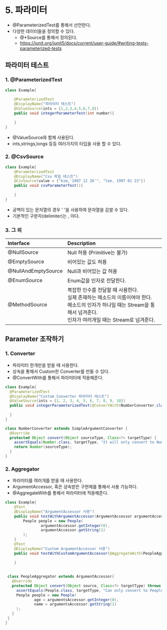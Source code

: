 # 5. 파라미터 
- @ParameterizedTest를 통해서 선언한다.
- 다양한 데이터들을 정의할 수 있다.
  - @*Source를 통해서 정의된다.
  - https://junit.org/junit5/docs/current/user-guide/#writing-tests-parameterized-tests

## 파라미터 테스트

### 1. @ParameterizedTest
```java
class Example{
    
    @ParameterizedTest
    @DisplayName("파라미터 테스트")
    @ValueSource(ints = {1,2,3,4,5,6,7,8})
    public void integerParameterTest(int number){
        
    }
}
```
- @ValueSource와 함께 사용된다.
- ints,strings,longs 등등 여러가지의 타입을 사용 할 수 있다.

### 2. @CsvSource
```java
class Example{
    @ParameterizedTest
    @DisplayName("Csv 파일 테스트")
    @CsvSource(value = {"kim,'1997 12 26'", "lee, 1997 01 23"})
    public void csvParameterTest(){
        
    }
}
```
- 공백이 있는 문자열의 경우 ' '을 사용하여 문자열을 감쌀 수 있다.
- 기본적인 구분자(delimiter)는 , 이다.


### 3. 그 외
| Interface           | Description                                                                                                                    |
|:--------------------|:-------------------------------------------------------------------------------------------------------------------------------|
| @NullSource         | Null 허용 (Primitive는 불가)                                                                                                        |
| @EmptySource        | 비어있는 값도 허용                                                                                                                     |
| @NullAndEmptySource | Null과 비어있는 값 허용                                                                                                                |
| @EnumSource         | Enum값을 인자로 전달한다.                                                                                                               |
| @MethodSource       | 복잡한 인수를 전달할 때 사용한다.  <br/>실제 존재하는 메소드의 이름이여야 한다. <br>메소드의 인자가 하나일 때는 Stream을 통해서 넘겨준다.<br> 인자가 여러개일 때는 Stream<Argument>로 넘겨준다. |


## Parameter 조작하기

### 1. Converter
- 파라미터 한개만을 받을 때 사용한다.
- 상속을 통해서 Custom한 Converter를 만들 수 있다.
- @ConvertWith를 통해서 파라미터에 적용해준다.

```java
class Example{
  @ParameterizedTest
  @DisplayName("Custom Converter 파라미터 테스트")
  @ValueSource(ints = {1, 2, 3, 4, 5, 6, 7, 8, 9, 10})
  public void integerParameterizedTest(@ConvertWith(NumberConverter.class) Number number) {
    
  }
}

class NumberConverter extends SimpleArgumentConverter {
  @Override
  protected Object convert(Object sourceType, Class<?> targetType) {
    assertEquals(Number.class, targetType, "It will only convert to Number");
    return Number(sourceType);
  }
}
```

### 2. Aggregator
- 파라미터를 여러개를 받을 때 사용한다.
- ArgumentAccessor, 혹은 상속받은 구현체를 통해서 사용 가능하다.
- @AggregateWith를 통해서 파라미터에 적용해준다.

```java
class Example{
    @Test
    @DisplayName("ArgumentAccessor 사용")
    public void testWithArgumentAccessor(ArgumentAccessor argumentAccessor){
        People people = new People(
                argumentAccessor.getInteger(0),
                argumentAccessor.getString(1)
        );
    }
    @Test
    @DisplayName("Custom ArgumentAccessor 사용")
    public void testWithCustomArgumentAccessor(@AggregateWith(PeopleAggregatgor.class) People pepole){
        
    }
    
    
 class PeopleAggregator extends ArgumentAccessor{
   @Override
   protected Object convert(Object source, Class<?> targetType) throws ArgumentConversionException {
     assertEquals(People.class, targetType, "Can only convert to People");
     People people = new People(
             age = argumentsAccessor.getInteger(0),
             name = argumentsAccessor.getString(1)
     );
   }   
 }
}
```